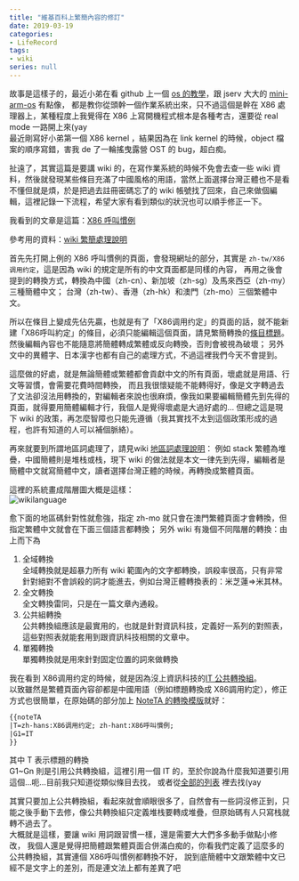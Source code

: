 ```yaml
---
title: "維基百科上繁簡內容的修訂"
date: 2019-03-19
categories:
- LifeRecord
tags:
- wiki
series: null
---
```


故事是這樣子的，最近小弟在看 github 上一個 [os 的教學](https://github.com/cfenollosa/os-tutorial)，跟 jserv 大大的 [mini-arm-os](https://github.com/jserv/mini-arm-os) 有點像，
都是教你從頭幹一個作業系統出來，只不過這個是幹在 X86 處理器上，某種程度上我覺得在 X86 上寫開機程式根本是各種考古，還要從 real mode 一路開上來(yay  
最近剛寫好小弟第一個 X86 kernel ，結果因為在 link kernel 的時候，object 檔案的順序寫錯，害我 de 了一輪搖曳露營 OST 的 bug，超白痴。  

扯遠了，其實這篇是要講 wiki 的，在寫作業系統的時候不免會去查一些 wiki 資料，然後就發現某些條目充滿了中國風格的用語，當然上面選擇台灣正體也不是看不懂但就是煩，於是把過去註冊密碼忘了的 wiki 帳號找了回來，自己來做個編輯，這裡記錄一下流程，希望大家有看到類似的狀況也可以順手修正一下。  
<!--more-->

我看到的文章是這篇：[X86 呼叫慣例](https://zh.wikipedia.org/zh-tw/X86%E8%B0%83%E7%94%A8%E7%BA%A6%E5%AE%9A)  

參考用的資料：[wiki 繁簡處理說明](https://zh.wikipedia.org/zh-tw/Wikipedia:%E7%B9%81%E7%AE%80%E5%A4%84%E7%90%86)  

首先先打開上例的 X86 呼叫慣例的頁面，會發現網址的部分，其實是 `zh-tw/X86调用约定`，這是因為 wiki 的規定是所有的中文頁面都是同樣的內容，
再用之後會提到的轉換方式，轉換為中國（zh-cn）、新加坡（zh-sg）及馬來西亞（zh-my）三種簡體中文；
台灣（zh-tw）、香港（zh-hk）和澳門（zh-mo）三個繁體中文。  

所以在條目上變成先佔先贏，也就是有了「X86调用约定」的頁面的話，就不能新建「X86呼叫約定」的條目，必須只能編輯這個頁面，請見繁簡轉換的[條目標題](https://zh.wikipedia.org/zh-tw/Wikipedia:%E7%B9%81%E7%AE%80%E5%A4%84%E7%90%86#%E6%9D%A1%E7%9B%AE%E6%A0%87%E9%A2%98)。  
然後編輯內容也不能隨意將簡體轉成繁體或反向轉換，否則會被視為破壞；
另外文中的異體字、日本漢字也都有自己的處理方式，不過這裡我們今天不會提到。  

這麼做的好處，就是無論簡體或繁體都會貢獻中文的所有頁面，壞處就是用語、行文等習慣，會需要花費時間轉換，
而且我很懷疑能不能轉得好，像是文字轉過去了文法卻沒法用轉換的，對編輯者來說也很麻煩，像我如果要編輯簡體先到先得的頁面，就得要用簡體編輯才行，我個人是覺得壞處是大過好處的…
但總之這是現下 wiki 的政策，再怎麼智障也只能先遵循（我其實找不太到這個政策形成的過程，也許有知道的人可以補個脈絡）。  

再來就要到所謂地區詞處理了，請見wiki [地區詞處理說明](https://zh.wikipedia.org/zh-tw/Wikipedia:%E5%9C%B0%E5%8C%BA%E8%AF%8D%E5%A4%84%E7%90%86)：
例如 stack 繁體為堆疊，中國簡體則是堆栈或栈，現下 wiki 的做法就是本文一律先到先得，編輯者是簡體中文就寫簡體中文，讀者選擇台灣正體的時候，再轉換成繁體頁面。  

這裡的系統畫成階層圖大概是這樣：  
![wikilanguage](/images/blog/wikilang.png)

愈下面的地區碼針對性就愈強，指定 zh-mo 就只會在澳門繁體頁面才會轉換，但指定繁體中文就會在下面三個語言都轉換；
另外 wiki 有幾個不同階層的轉換：由上而下為
1. 全域轉換  
全域轉換就是超暴力所有 wiki 範圍內的文字都轉換，誤殺率很高，只有非常針對絕對不會誤殺的詞才能進去，例如台灣正體轉換表的：米芝蓮=>米其林。
2. 全文轉換  
全文轉換雷同，只是在一篇文章內通殺。
3. 公共組轉換  
公共轉換組應該是最實用的，也就是針對資訊科技，定義好一系列的對照表，這些對照表就能套用到跟資訊科技相關的文章中。
4. 單獨轉換  
單獨轉換就是用來針對固定位置的詞來做轉換

我在看到 X86调用约定的時候，就是因為沒上資訊科技的[IT 公共轉換組](https://zh.wikipedia.org/wiki/Template:CGroup/IT)。  
以致雖然是繁體頁面內容卻都是中國用語（例如標題轉換成 X86調用約定），修正方式也很簡單，在原始碼的部分加上 [NoteTA 的轉換模版](https://zh.wikipedia.org/wiki/Template:NoteTA)就好：  
```txt
{{noteTA  
|T=zh-hans:X86调用约定; zh-hant:X86呼叫慣例;  
|G1=IT  
}}   
```
其中 T 表示標題的轉換  
G1~Gn 則是引用公共轉換組，這裡引用一個 IT 的，至於你說為什麼我知道要引用這個…呃…目前我只知道從類似條目去找，
或者從[全部的列表](https://zh.wikipedia.org/wiki/Category:%E5%85%AC%E5%85%B1%E8%BD%89%E6%8F%9B%E7%B5%84%E6%A8%A1%E6%9D%BF) 裡去找(yay  

其實只要加上公共轉換組，看起來就會順眼很多了，自然會有一些詞沒修正到，只能之後手動下去修，像公共轉換組只定義堆栈要轉成堆疊，但原始碼有人只寫栈就轉不過去了。  
大概就是這樣，要讓 wiki 用詞跟習慣一樣，還是需要大大們多多動手做點小修改，
我個人還是覺得把簡體跟繁體頁面合併滿白痴的，你看我們定義了這麼多的公共轉換組，其實連個 X86呼叫慣例都轉換不好，
說到底簡體中文跟繁體中文已經不是文字上的差別，而是連文法上都有差異了吧
